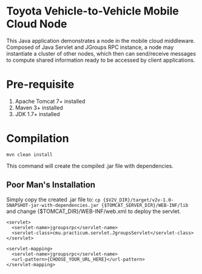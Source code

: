 # Toyota Vehicle-to-Vehicle Mobile Cloud Node
This Java application demonstrates a node in the mobile cloud middleware. Composed of Java Servlet and JGroups RPC instance, a node may instantiate a cluster of other nodes, which then can send/receive messages to compute shared information ready to be accessed by client applications.

# Pre-requisite
1. Apache Tomcat 7+ installed
2. Maven 3+ installed
3. JDK 1.7+ installed

# Compilation
`mvn clean install`

This command will create the compiled .jar file with dependencies.

## Poor Man's Installation
Simply copy the created .jar file to:
`cp {$V2V_DIR}/target/v2v-1.0-SNAPSHOT-jar-with-dependencies.jar {$TOMCAT_SERVER_DIR}/WEB-INF/lib`
and change {$TOMCAT_DIR}/WEB-INF/web.xml to deploy the servlet.

    <servlet>
      <servlet-name>jgroupsrpc</servlet-name>
      <servlet-class>cmu.practicum.servlet.JgroupsServlet</servlet-class>
    </servlet>

    <servlet-mapping>
      <servlet-name>jgroupsrpc</servlet-name>
      <url-pattern>{CHOOSE_YOUR_URL_HERE}</url-pattern>
    </servlet-mapping>
